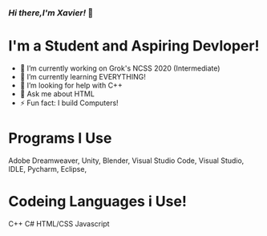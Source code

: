 ### *Hi there,I'm Xavier!* 👋

# I'm a Student and Aspiring Devloper! 
- 🔭 I’m currently working on Grok's NCSS 2020 (Intermediate)
- 🌱 I’m currently learning EVERYTHING!
- 🤔 I’m looking for help with C++ 
- 💬 Ask me about HTML
- ⚡ Fun fact: I build Computers!


# Programs I Use

Adobe Dreamweaver,
Unity,
Blender,
Visual Studio Code,
Visual Studio,
IDLE,
Pycharm,
Eclipse,

# Codeing Languages i Use!
C++
C#
HTML/CSS
Javascript
<!--
**Devloper-llama/Devloper-llama** is a ✨ _special_ ✨ repository because its `README.md` (this file) appears on your GitHub profile.

